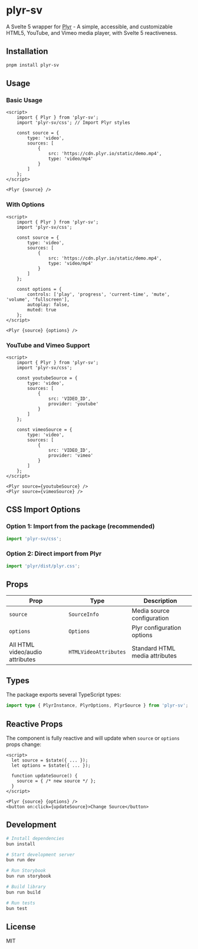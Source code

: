 # plyr-sv

A Svelte 5 wrapper for [Plyr](https://plyr.io/) - A simple, accessible, and customizable HTML5, YouTube, and Vimeo media player, with Svelte 5 reactiveness.

## Installation

```sh
pnpm install plyr-sv
```

## Usage

### Basic Usage

```svelte
<script>
	import { Plyr } from 'plyr-sv';
	import 'plyr-sv/css'; // Import Plyr styles

	const source = {
		type: 'video',
		sources: [
			{
				src: 'https://cdn.plyr.io/static/demo.mp4',
				type: 'video/mp4'
			}
		]
	};
</script>

<Plyr {source} />
```

### With Options

```svelte
<script>
	import { Plyr } from 'plyr-sv';
	import 'plyr-sv/css';

	const source = {
		type: 'video',
		sources: [
			{
				src: 'https://cdn.plyr.io/static/demo.mp4',
				type: 'video/mp4'
			}
		]
	};

	const options = {
		controls: ['play', 'progress', 'current-time', 'mute', 'volume', 'fullscreen'],
		autoplay: false,
		muted: true
	};
</script>

<Plyr {source} {options} />
```

### YouTube and Vimeo Support

```svelte
<script>
	import { Plyr } from 'plyr-sv';
	import 'plyr-sv/css';

	const youtubeSource = {
		type: 'video',
		sources: [
			{
				src: 'VIDEO_ID',
				provider: 'youtube'
			}
		]
	};

	const vimeoSource = {
		type: 'video',
		sources: [
			{
				src: 'VIDEO_ID',
				provider: 'vimeo'
			}
		]
	};
</script>

<Plyr source={youtubeSource} />
<Plyr source={vimeoSource} />
```

## CSS Import Options

### Option 1: Import from the package (recommended)

```javascript
import 'plyr-sv/css';
```

### Option 2: Direct import from Plyr

```javascript
import 'plyr/dist/plyr.css';
```

## Props

| Prop                            | Type                  | Description                    |
| ------------------------------- | --------------------- | ------------------------------ |
| `source`                        | `SourceInfo`          | Media source configuration     |
| `options`                       | `Options`             | Plyr configuration options     |
| All HTML video/audio attributes | `HTMLVideoAttributes` | Standard HTML media attributes |

## Types

The package exports several TypeScript types:

```typescript
import type { PlyrInstance, PlyrOptions, PlyrSource } from 'plyr-sv';
```

## Reactive Props

The component is fully reactive and will update when `source` or `options` props change:

```svelte
<script>
  let source = $state({ ... });
  let options = $state({ ... });

  function updateSource() {
    source = { /* new source */ };
  }
</script>

<Plyr {source} {options} />
<button on:click={updateSource}>Change Source</button>
```

## Development

```sh
# Install dependencies
bun install

# Start development server
bun run dev

# Run Storybook
bun run storybook

# Build library
bun run build

# Run tests
bun test
```

## License

MIT
